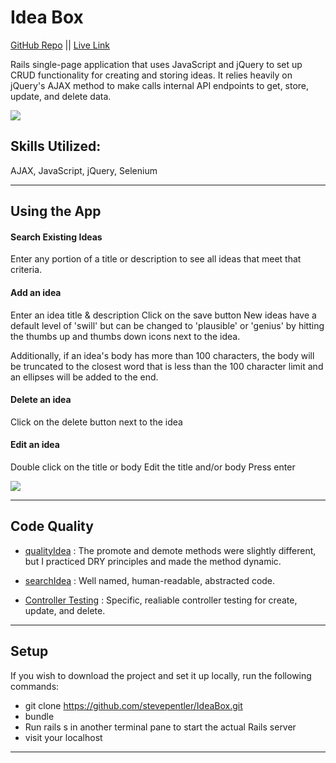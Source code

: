 # Idea Box

[GitHub Repo](https://github.com/stevepentler/IdeaBox) || [Live Link](https://pentler-ideas.herokuapp.com/)

Rails single-page application that uses JavaScript and jQuery to set up CRUD functionality for creating and storing ideas. It relies heavily on jQuery's AJAX method to make calls internal API endpoints to get, store, update, and delete data.

![](http://g.recordit.co/jflg8dNj6L.gif)

## Skills Utilized:
AJAX, JavaScript, jQuery, Selenium
___
## Using the App

#### Search Existing Ideas
Enter any portion of a title or description to see all ideas that meet that criteria.

#### Add an idea

Enter an idea title & description
Click on the save button
New ideas have a default level of 'swill' but can be changed to 'plausible' or 'genius' by hitting the thumbs up and thumbs down icons next to the idea.

Additionally, if an idea's body has more than 100 characters, the body will be truncated to the closest word that is less than the 100 character limit and an ellipses will be added to the end.

#### Delete an idea

Click on the delete button next to the idea

#### Edit an idea

Double click on the title or body
Edit the title and/or body
Press enter

![](http://g.recordit.co/Ov33UONm3n.gif)

___

## Code Quality

- [qualityIdea](https://github.com/stevepentler/IdeaBox/blob/master/app/assets/javascripts/quality_idea.js#L30) :
The promote and demote methods were slightly different, but I practiced DRY principles and made the method dynamic.

- [searchIdea](https://github.com/stevepentler/IdeaBox/blob/master/app/assets/javascripts/search_idea.js#L1) : Well named, human-readable, abstracted code.
- [Controller Testing](https://github.com/stevepentler/IdeaBox/blob/master/test/controllers/ideas_controller_test.rb#L25) : 
Specific, realiable controller testing for create, update, and delete.
___

## Setup 

If you wish to download the project and set it up locally, run the following commands:

- git clone https://github.com/stevepentler/IdeaBox.git
- bundle
- Run rails s in another terminal pane to start the actual Rails server
- visit your localhost

____

